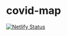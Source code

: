 # covid-map
[![Netlify Status](https://api.netlify.com/api/v1/badges/340c18df-18de-4f11-9817-accfca8ca172/deploy-status)](https://app.netlify.com/sites/competent-noyce-f4ec05/deploys)